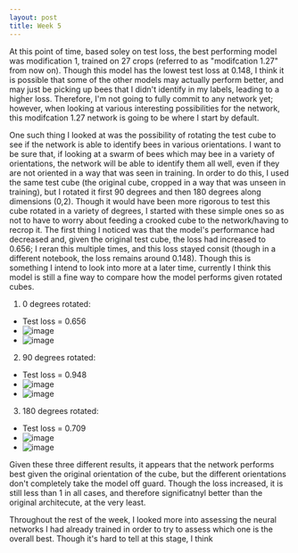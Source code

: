 ```yaml
---
layout: post
title: Week 5
---
```




At this point of time, based soley on test loss, the best performing model was modification 1, trained on 27 crops (referred to as "modifcation 1.27" from now on). Though this model has the lowest test loss at 0.148, I think it is possible that some of the other models may actually perform better, and may just be picking up bees that I didn't identify in my labels, leading to a higher loss. Therefore, I'm not going to fully commit to any network yet; however, when looking at various interesting possibilities for the network, this modifcation 1.27 network is going to be where I start by default.

One such thing I looked at was the possibility of rotating the test cube to see if the network is able to identify bees in various orientations. I want to be sure that, if looking at a swarm of bees which may bee in a variety of orientations, the network will be able to identify them all well, even if they are not oriented in a way that was seen in training. In order to do this, I used the same test cube (the original cube, cropped in a way that was unseen in training), but I rotated it first 90 degrees and then 180 degrees along dimensions (0,2). Though it would have been more rigorous to test this cube rotated in a variety of degrees, I started with these simple ones so as not to have to worry about feeding a crooked cube to the network/having to recrop it. The first thing I noticed was that the model's performance had decreased and, given the original test cube, the loss had increased to 0.656; I reran this multiple times, and this loss stayed consit (though in a different notebook, the loss remains around 0.148). Though this is something I intend to look into more at a later time, currently I think this model is still a fine way to compare how the model performs given rotated cubes.

1) 0 degrees rotated:
- Test loss = 0.656
- ![image](https://github.com/Nina-mvH/Nina-mvH.github.io/assets/133538278/c811951b-2f37-4e43-969f-75ae4ef5827d)
- ![image](https://github.com/Nina-mvH/Nina-mvH.github.io/assets/133538278/e7ddbb22-cb1a-4dc9-9f92-2477164778b7)

2) 90 degrees rotated:
- Test loss = 0.948
- ![image](https://github.com/Nina-mvH/Nina-mvH.github.io/assets/133538278/317e957f-7c0e-4d9c-a9f2-1f49cc8f6273)
- ![image](https://github.com/Nina-mvH/Nina-mvH.github.io/assets/133538278/0c69c830-43db-4fe1-99fb-1df2b5a58955)

3) 180 degrees rotated:
- Test loss = 0.709
- ![image](https://github.com/Nina-mvH/Nina-mvH.github.io/assets/133538278/afa09738-2063-48ba-9b51-6840bcdf506a)
- ![image](https://github.com/Nina-mvH/Nina-mvH.github.io/assets/133538278/52c50dff-1647-455a-9657-3a4bd86e233d)

Given these three different results, it appears that the network performs best given the original orientation of the cube, but the different orientations don't completely take the model off guard. Though the loss increased, it is still less than 1 in all cases, and therefore significatnyl better than the original architecute, at the very least.

Throughout the rest of the week, I looked more into assessing the neural networks I had already trained in order to try to assess which one is the overall best. Though it's hard to tell at this stage, I think 






